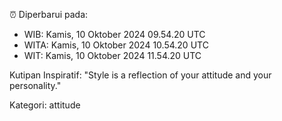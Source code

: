 ⏰ Diperbarui pada:
- WIB: Kamis, 10 Oktober 2024 09.54.20 UTC
- WITA: Kamis, 10 Oktober 2024 10.54.20 UTC
- WIT: Kamis, 10 Oktober 2024 11.54.20 UTC

Kutipan Inspiratif:
"Style is a reflection of your attitude and your personality."


Kategori: attitude

